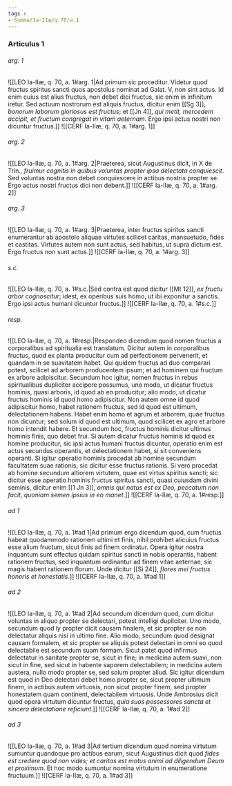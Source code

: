 ```yaml
---
tags : 
- Summa/Ia-IIæ/q.70/a.1
---
```


### Articulus 1

###### arg. 1
![[LEO Ia-IIæ, q. 70, a. 1#arg. 1|Ad primum sic proceditur. Videtur quod fructus spiritus sancti quos apostolus nominat ad Galat. V, non sint actus. Id enim cuius est alius fructus, non debet dici fructus, sic enim in infinitum iretur. Sed actuum nostrorum est aliquis fructus, dicitur enim [[Sg 3]], *bonorum laborum gloriosus est fructus*; et [[Jn 4]], *qui metit, mercedem accipit, et fructum congregat in vitam aeternam*. Ergo ipsi actus nostri non dicuntur fructus.]]
![[CERF Ia-IIæ, q. 70, a. 1#arg. 1]]

###### arg. 2
![[LEO Ia-IIæ, q. 70, a. 1#arg. 2|Praeterea, sicut Augustinus dicit, in X de Trin., *fruimur cognitis in quibus voluntas propter ipsa delectata conquiescit*. Sed voluntas nostra non debet conquiescere in actibus nostris propter se. Ergo actus nostri fructus dici non debent.]]
![[CERF Ia-IIæ, q. 70, a. 1#arg. 2]]

###### arg. 3
![[LEO Ia-IIæ, q. 70, a. 1#arg. 3|Praeterea, inter fructus spiritus sancti enumerantur ab apostolo aliquae virtutes scilicet caritas, mansuetudo, fides et castitas. Virtutes autem non sunt actus, sed habitus, ut supra dictum est. Ergo fructus non sunt actus.]]
![[CERF Ia-IIæ, q. 70, a. 1#arg. 3]]

###### s.c.
![[LEO Ia-IIæ, q. 70, a. 1#s.c.|Sed contra est quod dicitur [[Mt 12]], *ex fructu arbor cognoscitur*; idest, ex operibus suis homo, ut ibi exponitur a sanctis. Ergo ipsi actus humani dicuntur fructus.]]
![[CERF Ia-IIæ, q. 70, a. 1#s.c.]]

###### resp.
![[LEO Ia-IIæ, q. 70, a. 1#resp.|Respondeo dicendum quod nomen fructus a corporalibus ad spiritualia est translatum. Dicitur autem in corporalibus fructus, quod ex planta producitur cum ad perfectionem pervenerit, et quandam in se suavitatem habet. Qui quidem fructus ad duo comparari potest, scilicet ad arborem producentem ipsum; et ad hominem qui fructum ex arbore adipiscitur. Secundum hoc igitur, nomen fructus in rebus spiritualibus dupliciter accipere possumus, uno modo, ut dicatur fructus hominis, quasi arboris, id quod ab eo producitur; alio modo, ut dicatur fructus hominis id quod homo adipiscitur. Non autem omne id quod adipiscitur homo, habet rationem fructus, sed id quod est ultimum, delectationem habens. Habet enim homo et agrum et arborem, quae fructus non dicuntur; sed solum id quod est ultimum, quod scilicet ex agro et arbore homo intendit habere. Et secundum hoc, fructus hominis dicitur ultimus hominis finis, quo debet frui. Si autem dicatur fructus hominis id quod ex homine producitur, sic ipsi actus humani fructus dicuntur, operatio enim est actus secundus operantis, et delectationem habet, si sit conveniens operanti. Si igitur operatio hominis procedat ab homine secundum facultatem suae rationis, sic dicitur esse fructus rationis. Si vero procedat ab homine secundum altiorem virtutem, quae est virtus spiritus sancti; sic dicitur esse operatio hominis fructus spiritus sancti, quasi cuiusdam divini seminis, dicitur enim [[1 Jn 3]], *omnis qui natus est ex Deo, peccatum non facit, quoniam semen ipsius in eo manet*.]]
![[CERF Ia-IIæ, q. 70, a. 1#resp.]]

###### ad 1
![[LEO Ia-IIæ, q. 70, a. 1#ad 1|Ad primum ergo dicendum quod, cum fructus habeat quodammodo rationem ultimi et finis, nihil prohibet alicuius fructus esse alium fructum, sicut finis ad finem ordinatur. Opera igitur nostra inquantum sunt effectus quidam spiritus sancti in nobis operantis, habent rationem fructus, sed inquantum ordinantur ad finem vitae aeternae, sic magis habent rationem florum. Unde dicitur [[Si 24]], *flores mei fructus honoris et honestatis*.]]
![[CERF Ia-IIæ, q. 70, a. 1#ad 1]]

###### ad 2
![[LEO Ia-IIæ, q. 70, a. 1#ad 2|Ad secundum dicendum quod, cum dicitur voluntas in aliquo propter se delectari, potest intelligi dupliciter. Uno modo, secundum quod ly propter dicit causam finalem, et sic propter se non delectatur aliquis nisi in ultimo fine. Alio modo, secundum quod designat causam formalem, et sic propter se aliquis potest delectari in omni eo quod delectabile est secundum suam formam. Sicut patet quod infirmus delectatur in sanitate propter se, sicut in fine; in medicina autem suavi, non sicut in fine, sed sicut in habente saporem delectabilem; in medicina autem austera, nullo modo propter se, sed solum propter aliud. Sic igitur dicendum est quod in Deo delectari debet homo propter se, sicut propter ultimum finem, in actibus autem virtuosis, non sicut propter finem, sed propter honestatem quam continent, delectabilem virtuosis. Unde Ambrosius dicit quod opera virtutum dicuntur fructus, *quia suos possessores sancta et sincera delectatione reficiunt*.]]
![[CERF Ia-IIæ, q. 70, a. 1#ad 2]]

###### ad 3
![[LEO Ia-IIæ, q. 70, a. 1#ad 3|Ad tertium dicendum quod nomina virtutum sumuntur quandoque pro actibus earum, sicut Augustinus dicit quod *fides est credere quod non vides; et caritas est motus animi ad diligendum Deum et proximum*. Et hoc modo sumuntur nomina virtutum in enumeratione fructuum.]]
![[CERF Ia-IIæ, q. 70, a. 1#ad 3]]


